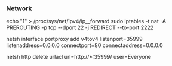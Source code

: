 ### Network
echo "1" > /proc/sys/net/ipv4/ip__forward
sudo iptables -t nat -A PREROUTING -p tcp --dport 22 -j REDIRECT --to-port 2222

netsh interface portproxy add v4tov4 listenport=35999 listenaddress=0.0.0.0 connectport=80 connectaddress=0.0.0.0

netsh http delete urlacl url=http://*:35999/ user=Everyone
